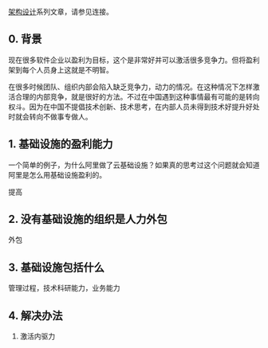 [架构设计](https://www.jianshu.com/c/753debf1423d)系列文章，请参见连接。

## 0. 背景

现在很多软件企业以盈利为目标，这个是非常好并可以激活很多竞争力。但将盈利架到每个人员身上这就是不明智。

在很多时候团队、组织内部会陷入缺乏竞争力，动力的情况。在这种情况下怎样激活合理的内部竞争，就是很好的方法。不过在中国遇到这种事情最有可能的是转向权斗。因为在中国不提倡技术创新、技术思考，在内部人员未得到技术好提升好处时就会转向不做事专做人。

## 1. 基础设施的盈利能力

一个简单的例子，为什么阿里做了云基础设施？如果真的思考过这个问题就会知道阿里是怎么用基础设施盈利的。

提高

## 2. 没有基础设施的组织是人力外包
外包

## 3. 基础设施包括什么

管理过程，技术科研能力，业务能力

## 4. 解决办法
1. 激活内驱力
